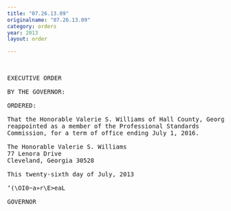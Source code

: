 ```yaml
---
title: "07.26.13.09"
originalname: "07.26.13.09"
category: orders
year: 2013
layout: order

---
```

<pre>
 

EXECUTIVE ORDER

BY THE GOVERNOR:

ORDERED:

That the Honorable Valerie S. Williams of Hall County, Georgia, is
reappointed as a member of the Professional Standards
Commission, for a term of office ending July 1, 2016.

The Honorable Valerie S. Williams
77 Lenora Drive
Cleveland, Georgia 30528

This twenty-sixth day of July, 2013

‘(\OI0~a»r\E>eaL

GOVERNOR

</pre>
